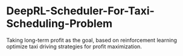 # DeepRL-Scheduler-For-Taxi-Scheduling-Problem
Taking long-term profit as the goal, based on reinforcement learning optimize taxi driving strategies for profit maximization.
